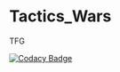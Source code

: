 # Tactics_Wars
 TFG
 
[![Codacy Badge](https://app.codacy.com/project/badge/Grade/4fba5a44faa740fe89f528ec57b753b4)](https://www.codacy.com/gh/DiegoRuizGil/Tactics_Wars/dashboard?utm_source=github.com&amp;utm_medium=referral&amp;utm_content=DiegoRuizGil/Tactics_Wars&amp;utm_campaign=Badge_Grade)
